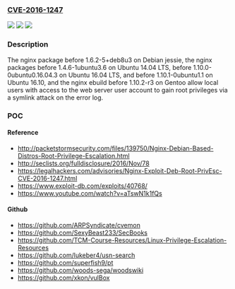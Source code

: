 ### [CVE-2016-1247](https://cve.mitre.org/cgi-bin/cvename.cgi?name=CVE-2016-1247)
![](https://img.shields.io/static/v1?label=Product&message=n%2Fa&color=blue)
![](https://img.shields.io/static/v1?label=Version&message=n%2Fa&color=blue)
![](https://img.shields.io/static/v1?label=Vulnerability&message=n%2Fa&color=brighgreen)

### Description

The nginx package before 1.6.2-5+deb8u3 on Debian jessie, the nginx packages before 1.4.6-1ubuntu3.6 on Ubuntu 14.04 LTS, before 1.10.0-0ubuntu0.16.04.3 on Ubuntu 16.04 LTS, and before 1.10.1-0ubuntu1.1 on Ubuntu 16.10, and the nginx ebuild before 1.10.2-r3 on Gentoo allow local users with access to the web server user account to gain root privileges via a symlink attack on the error log.

### POC

#### Reference
- http://packetstormsecurity.com/files/139750/Nginx-Debian-Based-Distros-Root-Privilege-Escalation.html
- http://seclists.org/fulldisclosure/2016/Nov/78
- https://legalhackers.com/advisories/Nginx-Exploit-Deb-Root-PrivEsc-CVE-2016-1247.html
- https://www.exploit-db.com/exploits/40768/
- https://www.youtube.com/watch?v=aTswN1k1fQs

#### Github
- https://github.com/ARPSyndicate/cvemon
- https://github.com/SexyBeast233/SecBooks
- https://github.com/TCM-Course-Resources/Linux-Privilege-Escalation-Resources
- https://github.com/lukeber4/usn-search
- https://github.com/superfish9/pt
- https://github.com/woods-sega/woodswiki
- https://github.com/xkon/vulBox

